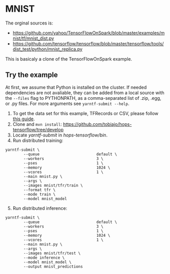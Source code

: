 # MNIST

The orginal sources is:
- https://github.com/yahoo/TensorFlowOnSpark/blob/master/examples/mnist/tf/mnist_dist.py
- https://github.com/tensorflow/tensorflow/blob/master/tensorflow/tools/dist_test/python/mnist_replica.py

This is basicaly a clone of the TensorFlowOnSpark example.

## Try the example

At first, we assume that Python is installed on the cluster. If needed dependencies are not avaliable, they can be added from a local source with the `--files` flag to PYTHONPATH, as a comma-separated list of .zip, .egg, or .py files. For more arguments see `yarntf-submit --help`.

1. To get the data set for this example, TFRecords or CSV, please follow [this guide](https://github.com/yahoo/TensorFlowOnSpark/wiki/GetStarted_YARN).
2. Clone and `mvn install`: https://github.com/tobiajo/hops-tensorflow/tree/develop
3. Locate _yarntf-submit_ in _hops-tensorflow/bin_.
3. Run distributed training:
```
yarntf-submit \
        --queue                         default \
        --workers                       3 \
        --pses                          1 \
        --memory                        1024 \
        --vcores                        1 \
        --main mnist.py \
        --args \
        --images mnist/tfr/train \
        --format tfr \
        --mode train \
        --model mnist_model
```
5. Run distributed inference:
```
yarntf-submit \
        --queue                         default \
        --workers                       3 \
        --pses                          1 \
        --memory                        1024 \
        --vcores                        1 \
        --main mnist.py \
        --args \
        --images mnist/tfr/test \
        --mode inference \
        --model mnist_model \
        --output mnist_predictions
```
